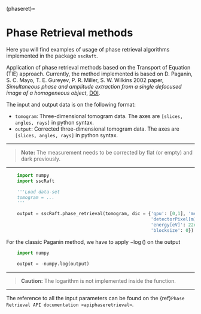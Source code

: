 (phaseret)=
# Phase Retrieval methods

Here you will find examples of usage of phase retrieval algorithms implemented in the package `sscRaft`.

Application of phase retrieval methods based on the Transport of Equation (TIE) approach.
Currently, the method implemented is based on D. Paganin, S. C. Mayo, T. E. Gureyev, P. R. Miller, S. W. Wilkins 2002 paper, _Simultaneous phase and amplitude extraction from a single defocused image of a homogeneous object_, [DOI](https://doi.org/10.1046/j.1365-2818.2002.01010.x).

The input and output data is on the following format:

- ``tomogram``: Three-dimensional tomogram data. The axes are ``[slices, angles, rays]`` in python syntax.
- ``output``: Corrected three-dimensional tomogram data. The axes are ``[slices, angles, rays]`` in python syntax.

---
> **Note:** The measurement needs to be corrected by flat (or empty) and dark previously.
---

```python
    import numpy
    import sscRaft

    '''Load data-set
    tomogram = ...
    '''

    output = sscRaft.phase_retrieval(tomogram, dic = {'gpu': [0,1], 'method': 'paganin', 'beta/delta': 1e-3,
                                                      'detectorPixel[m]': 3.61e-6, 'z2[m]':500e-3, 
                                                      'energy[eV]': 22e3, 'magn': 1.1,
                                                      'blocksize': 0})
```

For the classic Paganin method, we have to apply $-\log()$ on the output

```python
    import numpy

    output = -numpy.log(output)
```

---
> **Caution:** The logarithm is not implemented inside the function.
---

The reference to all the input parameters can be found on the {ref}`Phase Retrieval API documentation <apiphaseretrieval>`.
